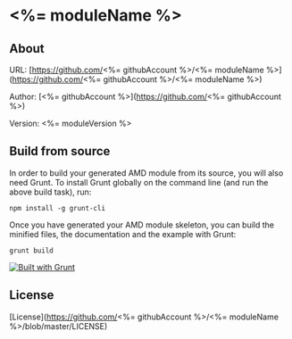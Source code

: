 <%= moduleName %>
==============

About
--------------

URL: [https://github.com/<%= githubAccount %>/<%= moduleName %>](https://github.com/<%= githubAccount %>/<%= moduleName %>)

Author: [<%= githubAccount %>](https://github.com/<%= githubAccount %>)

Version: <%= moduleVersion %>



Build from source
--------------

In order to build your generated AMD module from its source, you will also need Grunt. To install Grunt globally on the command line (and run the above build task), run:

```
npm install -g grunt-cli
```

Once you have generated your AMD module skeleton, you can build the minified files, the documentation and the example with Grunt:

```
grunt build
```

[![Built with Grunt](https://cdn.gruntjs.com/builtwith.png)](http://gruntjs.com/)


License
--------------

[License](https://github.com/<%= githubAccount %>/<%= moduleName %>/blob/master/LICENSE)